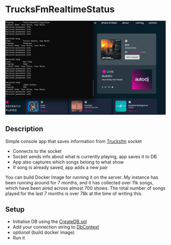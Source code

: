 # TrucksFmRealtimeStatus

![Image](./img/picture.png)

## Description
  Simple console app that saves information from [Trucksfm](https://truckers.fm/) socket
  - Connects to the socket
  - Socket sends info about what is currently playing, app saves it to DB
  - App also captures which songs belong to what show
  - If song is already saved, app adds a new pair

You can build Docker Image for running it on the server.
My instance has been running around for 7 months, and it has collected over 11k songs, which have been aired across almost 700 shows. The total number of songs played for the last 7 months is over 78k at the time of writing this.

## Setup
  - Initialise DB using the [CreateDB.sql](./CreateDB.sql)
  - Add your connection string to [DbContext](./TruckersFmRealtime/ModelsDB/TruckerFmContext.cs)
  - *optional* (build docker image)
  - Run it
